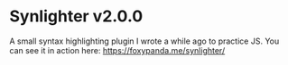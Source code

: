 # Synlighter v2.0.0

A small syntax highlighting plugin I wrote a while ago to practice JS. You can see it in action here: https://foxypanda.me/synlighter/
